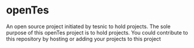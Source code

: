 # openTes
 An open source project initiated by tesnic to hold projects. The sole purpose of this openTes project is to hold projects. You could contribute to this repository by hosting or adding your projects to this project
